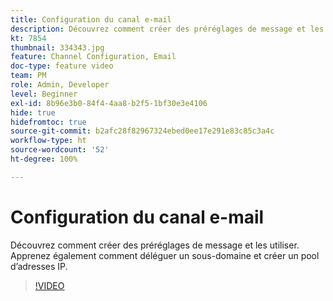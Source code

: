 ```yaml
---
title: Configuration du canal e-mail
description: Découvrez comment créer des préréglages de message et les utiliser. Apprenez également comment déléguer un sous-domaine et créer un pool d’adresses IP.
kt: 7854
thumbnail: 334343.jpg
feature: Channel Configuration, Email
doc-type: feature video
team: PM
role: Admin, Developer
level: Beginner
exl-id: 8b96e3b0-84f4-4aa8-b2f5-1bf30e3e4106
hide: true
hidefromtoc: true
source-git-commit: b2afc28f82967324ebed0ee17e291e83c85c3a4c
workflow-type: ht
source-wordcount: '52'
ht-degree: 100%

---
```


# Configuration du canal e-mail

Découvrez comment créer des préréglages de message et les utiliser. Apprenez également comment déléguer un sous-domaine et créer un pool d’adresses IP.

>[!VIDEO](https://video.tv.adobe.com/v/334343?quality=12&learn=on)
